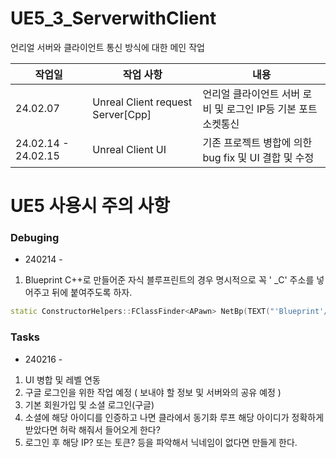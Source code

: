 # UE5_3_ServerwithClient
언리얼 서버와 클라이언트 통신 방식에 대한 메인 작업

| 작업일 | 작업 사항 | 내용 |
|---|---|---|
|24.02.07| Unreal Client request Server[Cpp] | 언리얼 클라이언트 서버 로비 및 로그인 IP등 기본 포트 소켓통신|
|24.02.14 - 24.02.15| Unreal Client UI | 기존 프로젝트 병합에 의한 bug fix 및 UI 결합 및 수정 | 



# UE5 사용시 주의 사항
### Debuging
- 240214 - 
1. Blueprint  C++로 만들어준 자식 블루프린트의 경우 명시적으로 꼭 ' _C' 주소를 넣어주고 뒤에 붙여주도록 하자. 
  ```cpp
  static ConstructorHelpers::FClassFinder<APawn> NetBp(TEXT("'Blueprint'/Game/HitUP/Widgets/Actors/BPC_NetActor.BPC_NetActor_C'"));
  ```

### Tasks
- 240216 -
1. UI 병합 및 레벨 연동
2. 구글 로그인을 위한 작업 예정 ( 보내야 할 정보 및 서버와의 공유 예정 )
3. 기본 회원가입 및 소셜 로그인(구글)
4. 소셜에 해당 아이디를 인증하고 나면 클라에서 동기화 루프 해당 아이디가 정확하게 받았다면 허락 해줘서 들어오게 한다?
5. 로그인 후 해당 IP? 또는 토큰? 등을 파악해서 닉네임이 없다면 만들게 한다. 

